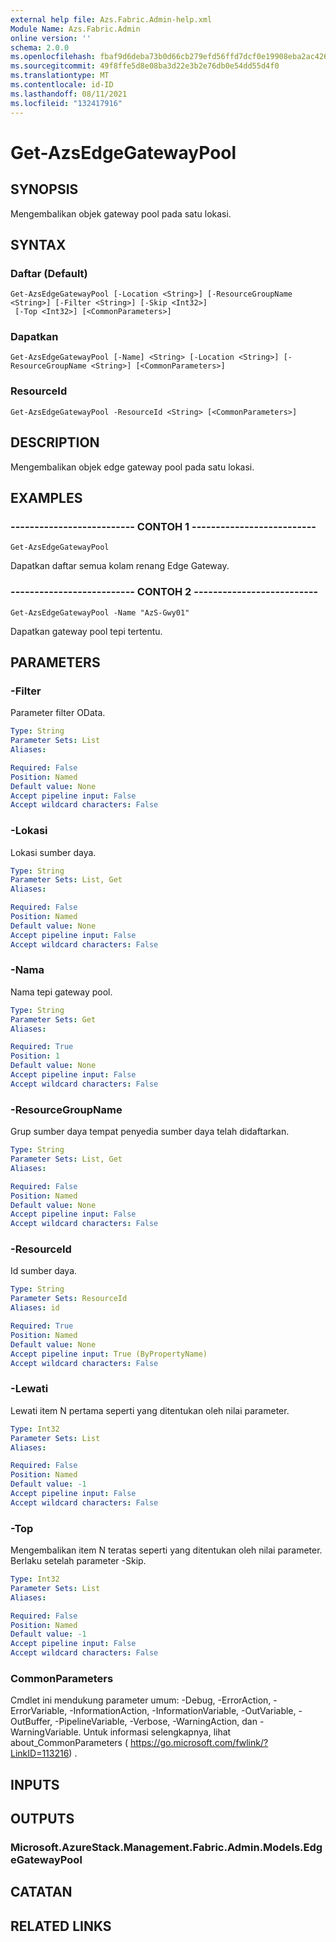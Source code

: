 ```yaml
---
external help file: Azs.Fabric.Admin-help.xml
Module Name: Azs.Fabric.Admin
online version: ''
schema: 2.0.0
ms.openlocfilehash: fbaf9d6deba73b0d66cb279efd56ffd7dcf0e19908eba2ac4261c4f627d7912f
ms.sourcegitcommit: 49f8ffe5d8e08ba3d22e3b2e76db0e54dd55d4f0
ms.translationtype: MT
ms.contentlocale: id-ID
ms.lasthandoff: 08/11/2021
ms.locfileid: "132417916"
---
```

# Get-AzsEdgeGatewayPool

## SYNOPSIS
Mengembalikan objek gateway pool pada satu lokasi.

## SYNTAX

### Daftar (Default)
```
Get-AzsEdgeGatewayPool [-Location <String>] [-ResourceGroupName <String>] [-Filter <String>] [-Skip <Int32>]
 [-Top <Int32>] [<CommonParameters>]
```

### Dapatkan
```
Get-AzsEdgeGatewayPool [-Name] <String> [-Location <String>] [-ResourceGroupName <String>] [<CommonParameters>]
```

### ResourceId
```
Get-AzsEdgeGatewayPool -ResourceId <String> [<CommonParameters>]
```

## DESCRIPTION
Mengembalikan objek edge gateway pool pada satu lokasi.

## EXAMPLES

### -------------------------- CONTOH 1 --------------------------
```
Get-AzsEdgeGatewayPool
```

Dapatkan daftar semua kolam renang Edge Gateway.

### -------------------------- CONTOH 2 --------------------------
```
Get-AzsEdgeGatewayPool -Name "AzS-Gwy01"
```

Dapatkan gateway pool tepi tertentu.

## PARAMETERS

### -Filter
Parameter filter OData.

```yaml
Type: String
Parameter Sets: List
Aliases: 

Required: False
Position: Named
Default value: None
Accept pipeline input: False
Accept wildcard characters: False
```

### -Lokasi
Lokasi sumber daya.

```yaml
Type: String
Parameter Sets: List, Get
Aliases: 

Required: False
Position: Named
Default value: None
Accept pipeline input: False
Accept wildcard characters: False
```

### -Nama
Nama tepi gateway pool.

```yaml
Type: String
Parameter Sets: Get
Aliases: 

Required: True
Position: 1
Default value: None
Accept pipeline input: False
Accept wildcard characters: False
```

### -ResourceGroupName
Grup sumber daya tempat penyedia sumber daya telah didaftarkan.

```yaml
Type: String
Parameter Sets: List, Get
Aliases: 

Required: False
Position: Named
Default value: None
Accept pipeline input: False
Accept wildcard characters: False
```

### -ResourceId
Id sumber daya.

```yaml
Type: String
Parameter Sets: ResourceId
Aliases: id

Required: True
Position: Named
Default value: None
Accept pipeline input: True (ByPropertyName)
Accept wildcard characters: False
```

### -Lewati
Lewati item N pertama seperti yang ditentukan oleh nilai parameter.

```yaml
Type: Int32
Parameter Sets: List
Aliases: 

Required: False
Position: Named
Default value: -1
Accept pipeline input: False
Accept wildcard characters: False
```

### -Top
Mengembalikan item N teratas seperti yang ditentukan oleh nilai parameter.
Berlaku setelah parameter -Skip.

```yaml
Type: Int32
Parameter Sets: List
Aliases: 

Required: False
Position: Named
Default value: -1
Accept pipeline input: False
Accept wildcard characters: False
```

### CommonParameters
Cmdlet ini mendukung parameter umum: -Debug, -ErrorAction, -ErrorVariable, -InformationAction, -InformationVariable, -OutVariable, -OutBuffer, -PipelineVariable, -Verbose, -WarningAction, dan -WarningVariable. Untuk informasi selengkapnya, lihat about_CommonParameters ( https://go.microsoft.com/fwlink/?LinkID=113216) .

## INPUTS

## OUTPUTS

### Microsoft.AzureStack.Management.Fabric.Admin.Models.EdgeGatewayPool

## CATATAN

## RELATED LINKS

